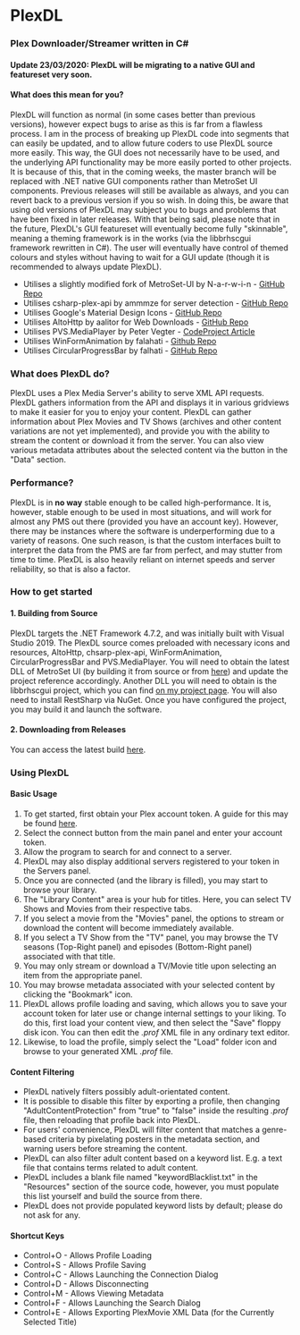 # PlexDL
### Plex Downloader/Streamer written in C#

#### Update 23/03/2020: PlexDL will be migrating to a native GUI and featureset very soon.
#### What does this mean for you?
PlexDL will function as normal (in some cases better than previous versions), however expect bugs to arise as this is far from a flawless process. I am in the process of breaking up PlexDL code into segments that can easily be updated, and to allow future coders to use PlexDL source more easily. This way, the GUI does not necessarily have to be used, and the underlying API functionality may be more easily ported to other projects. It is because of this, that in the coming weeks, the master branch will be replaced with .NET native GUI components rather than MetroSet UI components. Previous releases will still be available as always, and you can revert back to a previous version if you so wish. In doing this, be aware that using old versions of PlexDL may subject you to bugs and problems that have been fixed in later releases. With that being said, please note that in the future, PlexDL's GUI featureset will eventually become fully "skinnable", meaning a theming framework is in the works (via the libbrhscgui framework rewritten in C#). The user will eventually have control of themed colours and styles without having to wait for a GUI update (though it is recommended to always update PlexDL).

* Utilises a slightly modified fork of MetroSet-UI by N-a-r-w-i-n - [GitHub Repo](https://github.com/Brhsoftco/MetroSet-UI)
* Utilises csharp-plex-api by ammmze for server detection - [GitHub Repo](https://github.com/ammmze/csharp-plex-api)
* Utilises Google's Material Design Icons - [GitHub Repo](https://material.io/icons)
* Utilises AltoHttp by aalitor for Web Downloads - [GitHub Repo](https://github.com/aalitor/AltoHttp)
* Utilises PVS.MediaPlayer by Peter Vegter - [CodeProject Article](https://www.codeproject.com/Articles/109714/PVS-MediaPlayer-Audio-and-Video-Player-Library)
* Utilises WinFormAnimation by falahati - [Github Repo](https://github.com/falahati/WinFormAnimation/)
* Utilises CircularProgressBar by falhati - [GitHub Repo](https://github.com/falahati/CircularProgressBar/)

### What does PlexDL do?
PlexDL uses a Plex Media Server's ability to serve XML API requests. PlexDL gathers information from the API and displays it in various gridviews to make it easier for you to enjoy your content. PlexDL can gather information about Plex Movies and TV Shows (archives and other content variations are not yet implemented), and provide you with the ability to stream the content or download it from the server. You can also view various metadata attributes about the selected content via the button in the "Data" section.

### Performance?
PlexDL is in **no way** stable enough to be called high-performance. It is, however, stable enough to be used in most situations, and will work for almost any PMS out there (provided you have an account key). However, there may be instances where the software is underperforming due to a variety of reasons. One such reason, is that the custom interfaces built to interpret the data from the PMS are far from perfect, and may stutter from time to time. PlexDL is also heavily reliant on internet speeds and server reliability, so that is also a factor.

### How to get started
#### __1. Building from Source__
PlexDL targets the .NET Framework 4.7.2, and was initially built with Visual Studio 2019. The PlexDL source comes preloaded with necessary icons and resources, AltoHttp, chsarp-plex-api, WinFormAnimation, CircularProgressBar and PVS.MediaPlayer. You will need to obtain the latest DLL of MetroSet UI (by building it from source or from [here](https://github.com/Brhsoftco/MetroSet-UI)) and update the project reference accordingly. Another DLL you will need to obtain is the libbrhscgui project, which you can find [on my project page](https://github.com/Brhsoftco/libbrhscgui). You will also need to install RestSharp via NuGet. Once you have configured the project, you may build it and launch the software.
#### __2. Downloading from Releases__
You can access the latest build [here](https://github.com/Brhsoftco/PlexDL-MetroSet_UI/releases/latest).
### __Using PlexDL__
#### __Basic Usage__
1. To get started, first obtain your Plex account token. A guide for this may be found [here](https://support.plex.tv/articles/204059436-finding-an-authentication-token-x-plex-token/).
2. Select the connect button from the main panel and enter your account token.
3. Allow the program to search for and connect to a server.
4. PlexDL may also display additional servers registered to your token in the Servers panel.
5. Once you are connected (and the library is filled), you may start to browse your library.
6. The "Library Content" area is your hub for titles. Here, you can select TV Shows and Movies from their respective tabs.
7. If you select a movie from the "Movies" panel, the options to stream or download the content will become immediately available.
8. If you select a TV Show from the "TV" panel, you may browse the TV seasons (Top-Right panel) and episodes (Bottom-Right panel) associated with that title.
9. You may only stream or download a TV/Movie title upon selecting an item from the appropriate panel.
10. You may browse metadata associated with your selected content by clicking the "Bookmark" icon.
11. PlexDL allows profile loading and saving, which allows you to save your account token for later use or change internal settings to your liking. To do this, first load your content view, and then select the "Save" floppy disk icon. You can then edit the *.prof* XML file in any ordinary text editor.
12. Likewise, to load the profile, simply select the "Load" folder icon and browse to your generated XML *.prof* file.

#### __Content Filtering__
* PlexDL natively filters possibly adult-orientated content.
* It is possible to disable this filter by exporting a profile, then changing "AdultContentProtection" from "true" to "false" inside the resulting _.prof_ file, then reloading that profile back into PlexDL.
* For users' convenience, PlexDL will filter content that matches a genre-based criteria by pixelating posters in the metadata section, and warning users before streaming the content.
* PlexDL can also filter adult content based on a keyword list. E.g. a text file that contains terms related to adult content.
* PlexDL includes a blank file named "keywordBlacklist.txt" in the "Resources" section of the source code, however, you must populate this list yourself and build the source from there.
* PlexDL does not provide populated keyword lists by default; please do not ask for any.

#### __Shortcut Keys__
* Control+O - Allows Profile Loading
* Control+S - Allows Profile Saving
* Control+C - Allows Launching the Connection Dialog
* Control+D - Allows Disconnecting
* Control+M - Allows Viewing Metadata
* Control+F - Allows Launching the Search Dialog
* Control+E - Allows Exporting PlexMovie XML Data (for the Currently Selected Title)
